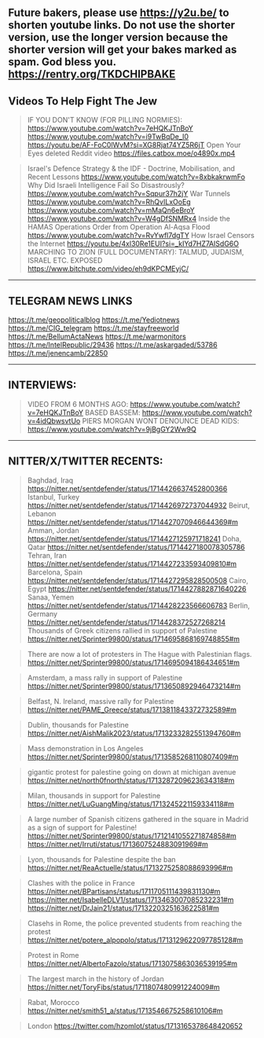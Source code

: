 Future bakers, please use https://y2u.be/ to shorten youtube links. Do not use the shorter version, use the longer version because the shorter version will get your bakes marked as spam. God bless you. https://rentry.org/TKDCHIPBAKE
----------------------------------------------------------------------------------------------------------------------------------------------------------------------
Videos To Help Fight The Jew
-
>IF YOU DON'T KNOW (FOR PILLING NORMIES):
https://www.youtube.com/watch?v=7eHQKJTnBoY
https://www.youtube.com/watch?v=i9TwBqDe_I0 
https://youtu.be/AF-FoC0lWvM?si=XG8Rjat74YZ5R6jT
>Open Your Eyes deleted Reddit video
https://files.catbox.moe/o4890x.mp4

>Israel's Defence Strategy & the IDF - Doctrine, Mobilisation, and Recent Lessons
https://www.youtube.com/watch?v=8xbkakrwmFo 
> Why Did Israeli Intelligence Fail So Disastrously?
https://www.youtube.com/watch?v=Sqpur37h2jY
> War Tunnels
https://www.youtube.com/watch?v=RhQvILxOoEg
https://www.youtube.com/watch?v=mMaQn6eBroY
https://www.youtube.com/watch?v=W4gDfSNMRx4 
> Inside the HAMAS Operations Order from Operation Al-Aqsa Flood
https://www.youtube.com/watch?v=RvYwfl7dgTY 
>How Israel Censors the Internet
https://youtu.be/4xl30Re1EUI?si=_kIYd7HZ7AISdG6O
>MARCHING TO ZION (FULL DOCUMENTARY): TALMUD, JUDAISM, ISRAEL ETC. EXPOSED
https://www.bitchute.com/video/eh9dKPCMEyjC/
----------------------------------------------------------------------------------------------------------------------------------------------------------------------
TELEGRAM NEWS LINKS
----------------------------------------------------------------------------------------------------------------------------------------------------------------------
https://t.me/geopoliticalblog
https://t.me/Yediotnews
https://t.me/CIG_telegram
https://t.me/stayfreeworld
https://t.me/BellumActaNews
https://t.me/warmonitors
https://t.me/IntelRepublic/29436
https://t.me/askargaded/53786
https://t.me/jenencamb/22850

----------------------------------------------------------------------------------------------------------------------------------------------------------------------
INTERVIEWS:
----------------------------------------------------------------------------------------------------------------------------------------------------------------------
>VIDEO FROM 6 MONTHS AGO:
https://www.youtube.com/watch?v=7eHQKJTnBoY 
>BASED BASSEM:
https://www.youtube.com/watch?v=4idQbwsvtUo 
>PIERS MORGAN WONT DENOUNCE DEAD KIDS:
https://www.youtube.com/watch?v=9jBgGY2Ww9Q 


----------------------------------------------------------------------------------------------------------------------------------------------------------------------
 NITTER/X/TWITTER RECENTS:
----------------------------------------------------------------------------------------------------------------------------------------------------------------------
>Baghdad, Iraq
https://nitter.net/sentdefender/status/1714426637452800366
>Istanbul, Turkey
https://nitter.net/sentdefender/status/1714426972737044932
>Beirut, Lebanon
https://nitter.net/sentdefender/status/1714427070946644369#m
>Amman, Jordan
https://nitter.net/sentdefender/status/1714427125971718241
>Doha, Qatar
https://nitter.net/sentdefender/status/1714427180078305786
>Tehran, Iran
https://nitter.net/sentdefender/status/1714427233593409810#m
>Barcelona, Spain
https://nitter.net/sentdefender/status/1714427295828500508
>Cairo, Egypt
https://nitter.net/sentdefender/status/1714427882871640226
>Sanaa, Yemen
https://nitter.net/sentdefender/status/1714428223566606783
>Berlin, Germany
https://nitter.net/sentdefender/status/1714428372527268214
>Thousands of Greek citizens rallied in support of Palestine
https://nitter.net/Sprinter99800/status/1714695868169748855#m

>There are now a lot of protesters in The Hague with Palestinian flags.
https://nitter.net/Sprinter99800/status/1714695094186434651#m

>Amsterdam, a mass rally in support of Palestine
https://nitter.net/Sprinter99800/status/1713650892946473214#m

>Belfast, N. Ireland, massive rally for Palestine
https://nitter.net/PAME_Greece/status/1713811843372732589#m

>Dublin, thousands for Palestine
https://nitter.net/AishMalik2023/status/1713233282551394760#m

>Mass demonstration in Los Angeles
https://nitter.net/Sprinter99800/status/1713585268110807409#m

>gigantic protest for palestine going on down at michigan avenue
https://nitter.net/north0fnorth/status/1713287209623634318#m

>Milan, thousands in support for Palestine
https://nitter.net/LuGuangMing/status/1713245221159334118#m

>A large number of Spanish citizens gathered in the square in Madrid as a sign of support for Palestine!
https://nitter.net/Sprinter99800/status/1712141055271874858#m
https://nitter.net/Irruti/status/1713607524883091969#m

>Lyon, thousands for Palestine despite the ban
https://nitter.net/ReaActuelle/status/1713275258088693996#m

>Clashes with the police in France
https://nitter.net/BPartisans/status/1711705111439831130#m
https://nitter.net/IsabelleDLV1/status/1713463007085232231#m
https://nitter.net/DrJain21/status/1713220325163622581#m

>Clasehs in Rome, the police prevented students from reaching the protest
https://nitter.net/potere_alpopolo/status/1713129622097785128#m

>Protest in Rome
https://nitter.net/AlbertoFazolo/status/1713075863036539195#m

>The largest march in the history of Jordan
https://nitter.net/ToryFibs/status/1711807480991224009#m

>Rabat, Morocco
https://nitter.net/smith51_a/status/1713546675258610106#m

>London
https://twitter.com/hzomlot/status/1713165378648420652